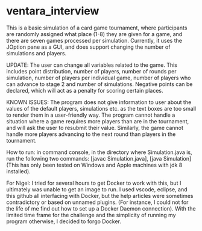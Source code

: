 # ventara_interview
This is a basic simulation of a card game tournament, where participants are randomly assigned what place (1-8) they are given for a game, and there are seven games processed per simulation. Currently, it uses the JOption pane as a GUI, and does support changing the number of simulations and players. 

UPDATE: The user can change all variables related to the game. This includes point distribution, number of players, number of rounds per simulation, number of players per individual game, number of players who can advance to stage 2 and number of simulations. Negative points can be declared, which will act as a penalty for scoring certain places.

KNOWN ISSUES: The program does not give information to user about the values of the default players, simulations etc. as the text boxes are too small to render them in a user-friendly way. The program cannot handle a situation where a game requires more players than are in the tournament, and will ask the user to resubmit their value. Similarly, the game cannot handle more players advancing to the next round than players in the tournament.

How to run: in command console, in the directory where Simulation.java is, run the following two commands: [javac Simulation.java], [java Simulation]
(This has only been tested on Windows and Apple machines with jdk 8 installed).


For Nigel: I tried for several hours to get Docker to work with this, but I ultimately was unable to get an image to run. I used vscode, eclipse, and this github all interfacing with Docker, but the help articles were sometimes contradictory or based on unnamed plugins. (For instance, I could not for the life of me find out how to set up a Docker Daemon connection). With the limited time frame for the challenge and the simplicity of running my program otherwise, I decided to forgo Docker.

